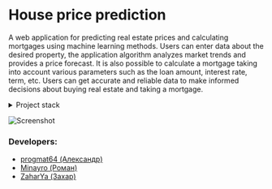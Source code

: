 # House price prediction
A web application for predicting real estate prices and calculating mortgages using machine learning methods. Users can enter data about the desired property, the application algorithm analyzes market trends and provides a price forecast. It is also possible to calculate a mortgage taking into account various parameters such as the loan amount, interest rate, term, etc. Users can get accurate and reliable data to make informed decisions about buying real estate and taking a mortgage.

<details>
<summary>Project stack</summary>

 - Python
 - Streamlit
 - Google Colab

</details>

![Screenshot](https://github.com/progmat64/property-price-prediction/blob/main/house_price_prediction.png)

### Developers:
- [progmat64 (Александр)](https://github.com/progmat64)
- [Minayro (Роман)](https://github.com/Minayro)
- [ZaharYa (Захар)](https://github.com/ZaharYa)
